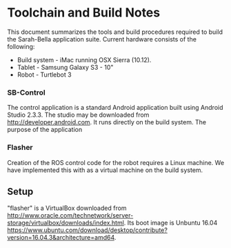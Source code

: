 # Toolchain and Build Notes

This document summarizes the tools and build procedures required to build the Sarah-Bella application suite. Current hardware consists of the following:
  * Build system - iMac running OSX Sierra (10.12).
  * Tablet - Samsung Galaxy S3 - 10"
  * Robot - Turtlebot 3

### SB-Control
The control application is a standard Android application built using Android Studio 2.3.3. The studio may be downloaded from http://developer.android.com. It runs directly on the build system. The purpose of the application 

### Flasher
Creation of the ROS control code for the robot requires a Linux machine. We have implemented this with as a virtual machine on the build system.

## Setup
"flasher" is a VirtualBox downloaded from http://www.oracle.com/technetwork/server-storage/virtualbox/downloads/index.html. Its boot image is Unbuntu 16.04 https://www.ubuntu.com/download/desktop/contribute?version=16.04.3&architecture=amd64.
